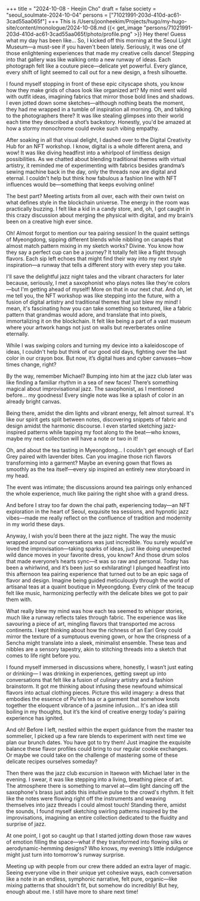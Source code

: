 +++
title = "2024-10-08 - Heejin Cho"
draft = false
society = "seoul_soulmate-2024-10-04"
persons = ["71021991-203d-410d-ac61-3cad55aa065f"]
+++
This is /Users/joonheekim/Projects/hugo/my-hugo-site/content/monologue/2024-10-08.md
{{< get_image "persons/71021991-203d-410d-ac61-3cad55aa065f/photo/profile.png" >}}
Hey there! Guess what my day has been like...
So, I kicked off this morning at the Seoul Light Museum—a must-see if you haven't been lately. Seriously, it was one of those enlightening experiences that made my creative cells dance! Stepping into that gallery was like walking onto a new runway of ideas. Each photograph felt like a couture piece—delicate yet powerful. Every glance, every shift of light seemed to call out for a new design, a fresh silhouette. 

I found myself stopping in front of these epic cityscape shots, you know how they make grids of chaos look like organized art? My mind went wild with outfit ideas, imagining fabrics that mirror those bold lines and shadows. I even jotted down some sketches—although nothing beats the moment, they had me wrapped in a tumble of inspiration all morning. Oh, and talking to the photographers there? It was like stealing glimpses into their world each time they described a shot’s backstory. Honestly, you'd be amazed at how a stormy monochrome could evoke such vibing empathy. 

After soaking in all that visual delight, I dashed over to the Digital Creativity Hub for an NFT workshop. I know, digital is a whole different arena, and wow! It was like diving headfirst into a whirlpool of limitless design possibilities. As we chatted about blending traditional themes with virtual artistry, it reminded me of experimenting with fabrics besides grandma’s sewing machine back in the day, only the threads now are digital and eternal. I couldn't help but think how fabulous a fashion line with NFT influences would be—something that keeps evolving online!

The best part? Meeting artists from all over, each with their own twist on what defines style in the blockchain universe. The energy in the room was practically buzzing. I felt like a kid in a candy store, and, oh, I got caught in this crazy discussion about merging the physical with digital, and my brain’s been on a creative high ever since.

Oh! Almost forgot to mention our tea pairing session! In the quaint settings of Myeongdong, sipping different blends while nibbling on canapés that almost match pattern mixing in my sketch works? Divine. You know how they say a perfect cup can be a journey? It totally felt like a flight through flavors. Each sip left echoes that might find their way into my next style inspiration—a runway that tells a different story with every step you take. 

I'll save the delightful jazz night tales and the vibrant characters for later because, seriously, I met a saxophonist who plays notes like they're colors—but I'm getting ahead of myself! More on that in our next chat.
And oh, let me tell you, the NFT workshop was like stepping into the future, with a fusion of digital artistry and traditional themes that just blew my mind! I mean, it's fascinating how you can take something so textured, like a fabric pattern that grandmas would adore, and translate that into pixels, immortalizing it on the blockchain. It felt like being a part of a vast museum where your artwork hangs not just on walls but reverberates online eternally. 

While I was swiping colors and turning my device into a kaleidoscope of ideas, I couldn't help but think of our good old days, fighting over the last color in our crayon box. But now, it’s digital hues and cyber canvases—how times change, right?

By the way, remember Michael? Bumping into him at the jazz club later was like finding a familiar rhythm in a sea of new faces! There’s something magical about improvisational jazz. The saxophonist, as I mentioned before... my goodness! Every single note was like a splash of color in an already bright canvas.

Being there, amidst the dim lights and vibrant energy, felt almost surreal. It's like our spirit gets split between notes, discovering snippets of fabric and design amidst the harmonic discourse. I even started sketching jazz-inspired patterns while tapping my foot along to the beat—who knows, maybe my next collection will have a note or two in it!

Oh, and about the tea tasting in Myeongdong... I couldn't get enough of Earl Grey paired with lavender bites. Can you imagine those rich flavors transforming into a garment? Maybe an evening gown that flows as smoothly as the tea itself—every sip inspired an entirely new storyboard in my head.

The event was intimate; the discussions around tea pairings only enhanced the whole experience, much like pairing the right shoe with a grand dress.

And before I stray too far down the chai path, experiencing today—an NFT exploration in the heart of Seoul, exquisite tea sessions, and hypnotic jazz vibes—made me really reflect on the confluence of tradition and modernity in my world these days.

Anyway, I wish you’d been there at the jazz night. The way the music wrapped around our conversations was just incredible. You surely would’ve loved the improvisation—taking sparks of ideas, just like doing unexpected wild dance moves in your favorite dress, you know? And those drum solos that made everyone’s hearts sync—it was so raw and personal.
Today has been a whirlwind, and it’s been just so exhilarating! I plunged headfirst into this afternoon tea pairing experience that turned out to be an epic saga of flavor and design. Imagine being guided meticulously through the world of artisanal teas at a quaint boutique in Myeongdong. Every clink of the teacup felt like music, harmonizing perfectly with the delicate bites we got to pair them with.

What really blew my mind was how each tea seemed to whisper stories, much like a runway reflects tales through fabric. The experience was like savouring a piece of art, mingling flavors that transported me across continents. I kept thinking about how the richness of an Earl Grey could mirror the texture of a sumptuous evening gown, or how the crispness of a Sencha might translate into a sleek, minimalist ensemble. These teas and nibbles are a sensory tapestry, akin to stitching threads into a sketch that comes to life right before you.

I found myself immersed in discussions where, honestly, I wasn’t just eating or drinking— I was drinking in experiences, getting swept up into conversations that felt like a fusion of culinary artistry and a fashion brainstorm. It got me thinking about infusing these newfound whimsical flavors into actual clothing pieces. Picture this wild imagery: a dress that embodies the essence of Pu'erh tea or a garment that somehow knots together the eloquent vibrance of a jasmine infusion... It's an idea still boiling in my thoughts, but it’s the kind of creative energy today's pairing experience has ignited.

And oh! Before I left, nestled within the expert guidance from the master tea sommelier, I picked up a few rare blends to experiment with next time we plan our brunch dates. You have got to try them! Just imagine the exquisite balance these flavor profiles could bring to our regular cookie exchanges. Or maybe we could take on the challenge of mastering some of these delicate recipes ourselves someday? 

Then there was the jazz club excursion in Itaewon with Michael later in the evening. I swear, it was like stepping into a living, breathing piece of art. The atmosphere there is something to marvel at—dim light dancing off the saxophone's brass just adds this intuitive pulse to the crowd's rhythm. It felt like the notes were flowing right off the instruments and weaving themselves into jazz threads I could almost touch! Standing there, amidst the sounds, I found myself sketching swirling patterns inspired by the improvisations, imagining an entire collection dedicated to the fluidity and surprise of jazz. 

At one point, I got so caught up that I started jotting down those raw waves of emotion filling the space—what if they transformed into flowing silks or aerodynamic-hemming designs? Who knows, my evening’s little indulgence might just turn into tomorrow's runway surprise. 

Meeting up with people from our crew there added an extra layer of magic. Seeing everyone vibe in their unique yet cohesive ways, each conversation like a note in an endless, symphonic narrative, felt pure, organic—like mixing patterns that shouldn’t fit, but somehow do incredibly!
But hey, enough about me. I still have more to share next time!
